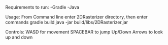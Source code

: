 Requirements to run:
-Gradle
-Java

Usage:
From Command line enter 2DRasterizer directory, then enter commands
gradle build
java -jar build/libs/2DRasterizer.jar


Controls:
WASD for movement
SPACEBAR to jump
Up/Down Arrows to look up and down
